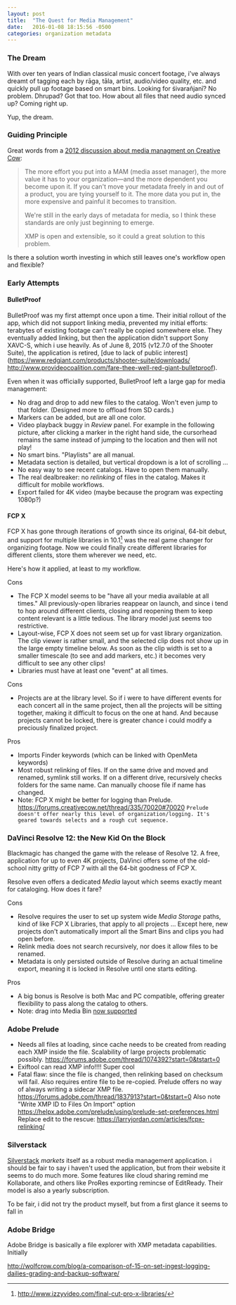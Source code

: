```yaml
---
layout: post
title:  "The Quest for Media Management"
date:   2016-01-08 18:15:56 -0500
categories: organization metadata
---
```


### The Dream

With over ten years of Indian classical music concert footage, i've always dreamt of tagging each by rāga, tāla, artist, audio/video quality, etc. and quickly pull up footage based on smart bins. Looking for śivarañjanī? No problem. Dhrupad? Got that too. How about all files that need audio synced up? Coming right up.

Yup, the dream.

### Guiding Principle

Great words from a [2012 discussion about media managment on Creative Cow](https://forums.creativecow.net/thread/335/26646):

> The more effort you put into a MAM (media asset manager), the more value it has to your organization—and the more dependent you become upon it. If you can't move your metadata freely in and out of a product, you are tying yourself to it. The more data you put in, the more expensive and painful it becomes to transition.
> 
> We're still in the early days of metadata for media, so I think these standards are only just beginning to emerge.
>
> XMP is open and extensible, so it could a great solution to this problem.

Is there a solution worth investing in which still leaves one's workflow open and flexible?

### Early Attempts

#### BulletProof

BulletProof was my first attempt once upon a time. Their initial rollout of the app, which did not support linking media, prevented my initial efforts: terabytes of existing footage can't really be copied somewhere else. They eventually added linking, but then the application didn't support Sony XAVC-S, which i use heavily. As of June 8, 2015 (v12.7.0 of the Shooter Suite), the application is retired, [due to lack of public interest](https://www.redgiant.com/products/shooter-suite/downloads/ http://www.provideocoalition.com/fare-thee-well-red-giant-bulletproof). 

Even when it was officially supported, BulletProof left a large gap for media management:

* No drag and drop to add new files to the catalog. Won't even jump to that folder. (Designed more to offload from SD cards.)
* Markers can be added, but are all one color.
* Video playback buggy in _Review_ panel. For example in the following picture, after clicking a marker in the right hand side, the cursorhead remains the same instead of jumping to the location and then will not play!
* No smart bins. "Playlists" are all manual. 
* Metadata section is detailed, but vertical dropdown is a lot of scrolling ...
* No easy way to see recent catalogs. Have to open them manually.
* The real dealbreaker: no *relinking* of files in the catalog. Makes it difficult for mobile workflows.
* Export failed for 4K video (maybe because the program was expecting 1080p?)

#### FCP X

FCP X has gone through iterations of growth since its original, 64-bit debut, and support for multiple libraries in 10.1[^1] was the real game changer for organizing footage. Now we could finally create different libraries for different clients, store them wherever we need, etc.

Here's how it applied, at least to my workflow.

Cons
	
* The FCP X model seems to be "have all your media available at all times." All previously-open libraries reappear on launch, and since i tend to hop around different clients, closing and reopening them to keep content relevant is a little tedious. The library model just seems too restrictive.
* Layout-wise, FCP X does not seem set up for vast library organization. The clip viewer is rather small, and the selected clip does not show up in the large empty timeline below. As soon as the clip width is set to a smaller timescale (to see and add markers, etc.) it becomes very difficult to see any other clips!
* Libraries must have at least one "event" at all times.

Cons

* Projects are at the library level. So if i were to have different events for each concert all in the same project, then all the projects will be sitting together, making it difficult to focus on the one at hand. And because projects cannot be locked, there is greater chance i could modify a preciously finalized project.

Pros

* Imports Finder keywords (which can be linked with OpenMeta keywords)
* Most robust relinking of files. If on the same drive and moved and renamed, symlink still works. If on a different drive, recursively checks folders for the same name. Can manually choose file if name has changed.
* Note: FCP X might be better for logging than Prelude. https://forums.creativecow.net/thread/335/70020#70020 `Prelude doesn't offer nearly this level of organization/logging. It's geared towards selects and a rough cut sequence.` 

### DaVinci Resolve 12: the New Kid On the Block

Blackmagic has changed the game with the release of Resolve 12. A free, application for up to even 4K projects, DaVinci offers some of the old-school nitty gritty of FCP 7 with all the 64-bit goodness of FCP X.

Resolve even offers a dedicated _Media_ layout which seems exactly meant for cataloging. How does it fare?

Cons

* Resolve requires the user to set up system wide _Media Storage_ paths, kind of like FCP X Libraries, that apply to all projects ... Except here, new projects don't automatically import all the Smart Bins and clips you had open before.
* Relink media does not search recursively, nor does it allow files to be renamed.
* Metadata is only persisted outside of Resolve during an actual timeline export, meaning it is locked in Resolve until one starts editing.

Pros

* A big bonus is Resolve is both Mac and PC compatible, offering greater flexibility to pass along the catalog to others. 
* Note: drag into Media Bin [now supported](http://www.cineticstudios.com/blog/2015/7/resolve-12-beta-my-top-5-favorite-features.html)

### Adobe Prelude

* Needs all files at loading, since cache needs to be created from reading each XMP inside the file. Scalability of large projects problematic possibly. https://forums.adobe.com/thread/1074392?start=0&tstart=0
* Exiftool can read XMP info!!!! Super cool
* Fatal flaw: since the file is changed, then relinking based on checksum will fail. Also requires entire file to be re-copied. Prelude offers no way of always writing a sidecar XMP file. https://forums.adobe.com/thread/1837913?start=0&tstart=0 Also note "Write XMP ID to Files On Import" option https://helpx.adobe.com/prelude/using/prelude-set-preferences.html Replace edit to the rescue: https://larryjordan.com/articles/fcpx-relinking/

### Silverstack

[Silverstack](http://pomfort.com/silverstack/overview.html) *markets* itself as a robust media management application. i should be fair to say i haven't used the application, but from their website it seems to do much more. Some features like cloud sharing remind me  Kollaborate, and others like ProRes exporting remincse of EditReady. Their model is also a yearly subscription.

To be fair, i did not try the product myself, but from a first glance it seems to fall in

### Adobe Bridge

Adobe Bridge is basically a file explorer with XMP metadata capabilities. Initially 

http://wolfcrow.com/blog/a-comparison-of-15-on-set-ingest-logging-dailies-grading-and-backup-software/

[^1]: <http://www.izzyvideo.com/final-cut-pro-x-libraries/>